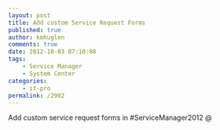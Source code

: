 ```yaml
---
layout: post
title: Add custom Service Request Forms
published: true
author: kmhuglen
comments: true
date: 2012-10-03 07:10:08
tags:
    - Service Manager
    - System Center
categories:
    - it-pro
permalink: /2902
---
```

Add custom service request forms in #ServiceManager2012 @ 
